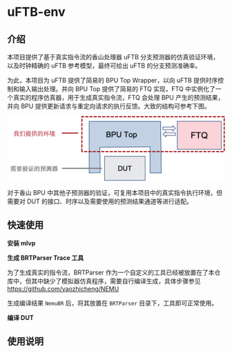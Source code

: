 # uFTB-env

## 介绍

本项目提供了基于真实指令流的香山处理器 uFTB 分支预测器的仿真验证环境，以及时钟精确的 uFTB 参考模型，最终可给出 uFTB 的分支预测准确率。

为此，本项目为 uFTB 提供了简易的 BPU Top Wrapper，以向 uFTB 提供时序控制和输入输出处理。并向 BPU Top 提供了简易的 FTQ 实现，FTQ 中实例化了一个真实的程序仿真器，用于生成真实指令流，FTQ 会处理 BPU 产生的预测结果，并向 BPU 提供更新请求与重定向请求的执行反馈。大致的结构可参考下图。

![env](README.assets/env.png)

对于香山 BPU 中其他子预测器的验证，可复用本项目中的真实指令执行环境，但需要对 DUT 的接口、时序以及需要使用的预测结果通道等进行适配。

## 快速使用


**安装 mlvp**

**生成 BRTParser Trace 工具**

为了生成真实的指令流，BRTParser 作为一个自定义的工具已经被放置在了本仓库中，但其中缺少了模拟器仿真程序，需要自行编译生成，具体步骤参见 https://github.com/yaozhicheng/NEMU

生成编译结果 `NemuBR` 后，将其放置在 `BRTParser` 目录下，工具即可正常使用。

**编译 DUT**



## 使用说明







